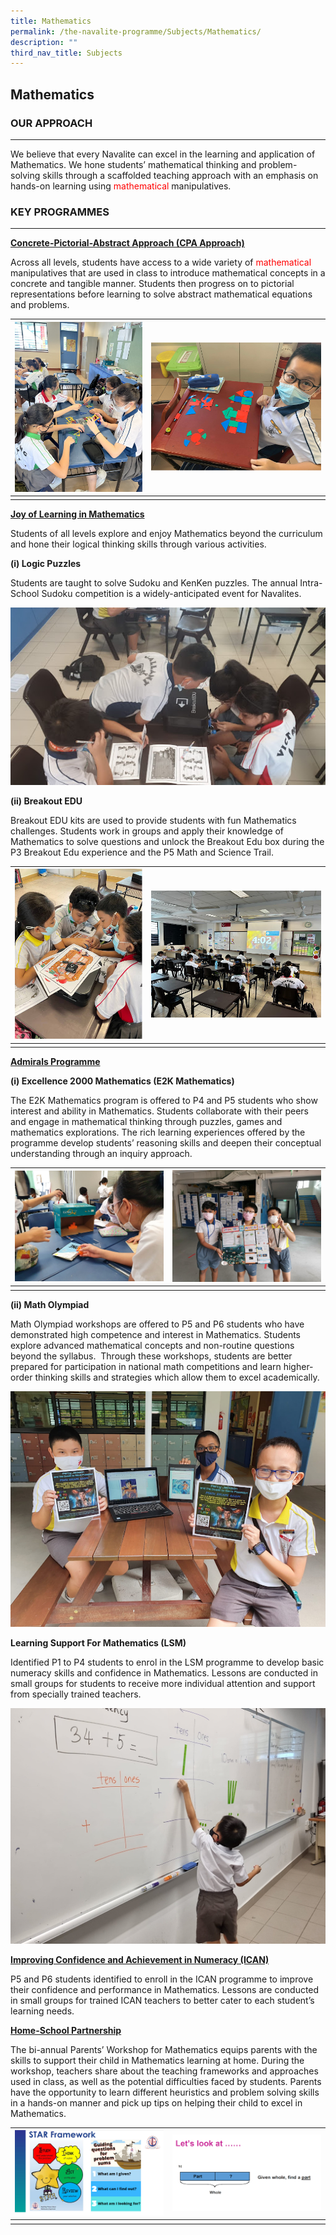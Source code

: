 ```yaml
---
title: Mathematics
permalink: /the-navalite-programme/Subjects/Mathematics/
description: ""
third_nav_title: Subjects
---
```

## Mathematics

### OUR APPROACH
----
  
We believe that every Navalite can excel in the learning and application of Mathematics. We hone students’ mathematical thinking and problem-solving skills through a scaffolded teaching approach with an emphasis on hands-on learning using <span style="color:red;">mathematical</span> manipulatives.  

### KEY PROGRAMMES
--------------

<u>**Concrete-Pictorial-Abstract Approach (CPA Approach)**</u>

Across all levels, students have access to a wide variety of <span style="color:red">mathematical</span> manipulatives that are used in class to introduce mathematical concepts in a concrete and tangible manner. Students then progress on to pictorial representations before learning to solve abstract mathematical equations and problems.



| ![](/images/Mathematics/Mathematics%201.png)  | ![](/images/Mathematics/Mathematics%202.png)  | 
| -------- | -------- | 
|     |     | 



**<u>Joy of Learning in Mathematics</u>**

Students of all levels explore and enjoy Mathematics beyond the curriculum and hone their logical thinking skills through various activities.

**(i) Logic Puzzles**

Students are taught to solve Sudoku and KenKen puzzles. The annual Intra-School Sudoku competition is a widely-anticipated event for Navalites.

![](/images/Mathematics/Mathematics%203.png)

**(ii) Breakout EDU**

Breakout EDU kits are used to provide students with fun Mathematics challenges. Students work in groups and apply their knowledge of Mathematics to solve questions and unlock the Breakout Edu box during the P3 Breakout Edu experience and the P5 Math and Science Trail.



| ![](/images/Mathematics/Mathematics%204.png) | ![](/images/Mathematics/Mathematics%205.png) | 
| -------- | -------- |
|      |      | 




**<u>Admirals Programme</u>**

**(i) Excellence 2000 Mathematics (E2K Mathematics)**

The E2K Mathematics program is offered to P4 and P5 students who show interest and ability in Mathematics. Students collaborate with their peers and engage in mathematical thinking through puzzles, games and mathematics explorations. The rich learning experiences offered by the programme develop students’ reasoning skills and deepen their conceptual understanding through an inquiry approach.



| ![](/images/Mathematics/Mathematics%206.png) | ![](/images/Mathematics/Mathematics%207.png) | 
| -------- | -------- | 
|     |      | 




**(ii) Math Olympiad**

Math Olympiad workshops are offered to P5 and P6 students who have demonstrated high competence and interest in Mathematics. Students explore advanced mathematical concepts and non-routine questions beyond the syllabus.  Through these workshops, students are better prepared for participation in national math competitions and learn higher-order thinking skills and strategies which allow them to excel academically.

![](/images/Mathematics/Mathematics%208.png)

**Learning Support For Mathematics (LSM)**

Identified P1 to P4 students to enrol in the LSM programme to develop basic numeracy skills and confidence in Mathematics. Lessons are conducted in small groups for students to receive more individual attention and support from specially trained teachers.

![](/images/Mathematics/Mathematics%209.png)

**<u>Improving Confidence and Achievement in Numeracy (ICAN)</u>**

P5 and P6 students identified to enroll in the ICAN programme to improve their confidence and performance in Mathematics. Lessons are conducted in small groups for trained ICAN teachers to better cater to each student’s learning needs.

**<u>Home-School Partnership</u>**

The bi-annual Parents’ Workshop for Mathematics equips parents with the skills to support their child in Mathematics learning at home. During the workshop, teachers share about the teaching frameworks and approaches used in class, as well as the potential difficulties faced by students. Parents have the opportunity to learn different heuristics and problem solving skills in a hands-on manner and pick up tips on helping their child to excel in Mathematics.



| ![](/images/Mathematics/Mathematics%2010.png) | ![](/images/Mathematics/Mathematics%2011.png) | 
| -------- | -------- | 
|      |      |